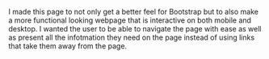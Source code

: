 

I made this page to not only get a better feel for Bootstrap but to also make a more functional looking webpage that is interactive on both mobile and desktop. I wanted the user to be able to navigate the page with ease as well as present all the infotmation they need on the page instead of using links that take them away from the page.

